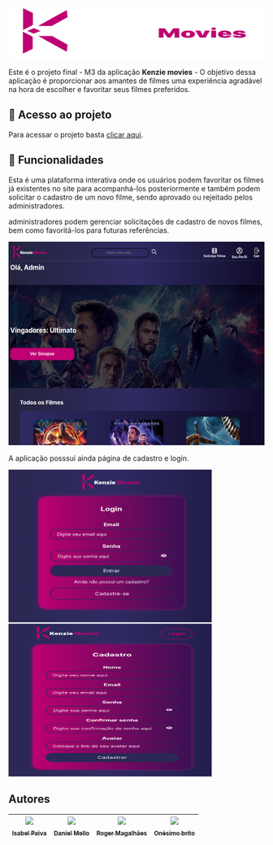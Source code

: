  [<img src="src/assets/logo.svg" height=100 width=1200>](https://kenzie-movies.vercel.app/)

<!-- <h1 align="center"> Projeto final M3 </h1>  -->
    
 Este é o projeto final - M3 da aplicação **Kenzie movies** - O objetivo dessa aplicação é proporcionar aos amantes de filmes uma experiência agradável na
 hora de escolher e favoritar seus filmes preferidos.
<!--    [<img src="https://avatars.githubusercontent.com/u/122807663?v=4" height=400 width=1200>](https://idroid.vercel.app/) -->
   
   ##  📁 Acesso ao projeto
   
 Para acessar o projeto basta [clicar aqui](https://kenzie-movies.vercel.app/).

## :hammer: Funcionalidades
Esta é uma plataforma interativa onde os usuários podem favoritar os filmes já existentes no site para acompanhá-los posteriormente e  também podem solicitar o cadastro de um novo filme, sendo aprovado ou rejeitado pelos administradores.

administradores podem gerenciar solicitações de cadastro de novos filmes, bem como favoritá-los para futuras referências.


<img src="src/assets/adm.png" height=400 width=1200>


 A aplicação posssui ainda página de cadastro e login.
 
 [<img src="src/assets/login.png" height=300 width=400>](https://kenzie-movies.vercel.app/login) <img src="src/assets/register.png" height=300 width=400>
 
 

  
 ## Autores
 
| [<img src="https://avatars.githubusercontent.com/u/110136069?v=4" width=225><br><sub>Isabel Paiva</sub>](https://github.com/isabelpaiva) |  [<img src="https://avatars.githubusercontent.com/u/110182130?v=4" width=225><br><sub>Daniel Mello</sub>](https://github.com/DMCFaria) | [<img src="https://ca.slack-edge.com/TQZR39SET-U03TMPVTXNZ-fe056e3cb69f-72" width=225><br><sub>Roger Magalhães</sub>](https://github.com/Rogermferr) | [<img src="https://avatars.githubusercontent.com/u/99143799?s=120&v=4" width=225><br><sub>Onésimo brito</sub>](https://github.com/briito)
| :---: | :---: | :---: |  :---: |
